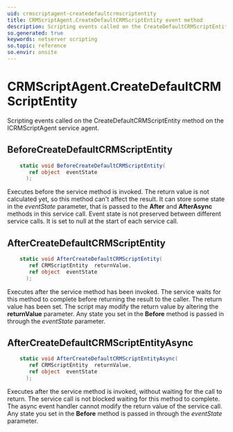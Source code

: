 ```yaml
---
uid: crmscriptagent-createdefaultcrmscriptentity
title: CRMScriptAgent.CreateDefaultCRMScriptEntity event method
description: Scripting events called on the CreateDefaultCRMScriptEntity method on the CRMScriptAgent service agent.
so.generated: true
keywords: netserver scripting
so.topic: reference
so.envir: onsite
---
```

# CRMScriptAgent.CreateDefaultCRMScriptEntity

Scripting events called on the <see cref='M:ICRMScriptAgent.CreateDefaultCRMScriptEntity'>CreateDefaultCRMScriptEntity</see> method on the <see cref='ICRMScriptAgent'>ICRMScriptAgent</see>  service agent.

## BeforeCreateDefaultCRMScriptEntity
```cs
    static void BeforeCreateDefaultCRMScriptEntity(
       ref object  eventState
      );
```
Executes before the service method is invoked.
The return value is not calculated yet, so this method can't affect the result.
It can store some state in the *eventState* parameter, that is passed to the **After** and **AfterAsync** methods in this service call.
Event state is not preserved between different service calls. It is set to null at the start of each service call.
## AfterCreateDefaultCRMScriptEntity
```cs
    static void AfterCreateDefaultCRMScriptEntity(
       ref CRMScriptEntity  returnValue,
       ref object  eventState
      );
```
Executes after the service method has been invoked. The service waits for this method to complete before returning the result to the caller.
The return value has been set. The script may modify the return value by altering the **returnValue** parameter.
Any state you set in the **Before** method is passed in through the *eventState* parameter.
## AfterCreateDefaultCRMScriptEntityAsync
```cs
    static void AfterCreateDefaultCRMScriptEntityAsync(
       ref CRMScriptEntity  returnValue,
       ref object  eventState
      );
```
Executes after the service method is invoked, without waiting for the call to return.
The service call is not blocked waiting for this method to complete.
The async event handler cannot modify the return value of the service call.
Any state you set in the **Before** method is passed in through the *eventState* parameter.

